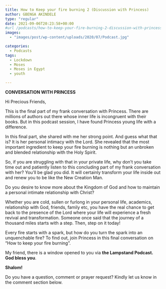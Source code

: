 ```yaml
---
title: How to Keep your fire burning 2 (Discussion with Princess)
author: GBENGA AKINDELE
type: "regular"
date: 2021-09-06T20:23:58+00:00
#url /podcasts/how-to-keep-your-fire-burning-2-discussion-with-princess/
images: 
  - "images/post/wp-content/uploads/2020/07/Podcast.jpg"

categories:
  - Podcasts
tags:
  - Lockdown
  - Moses
  - Moses in Egypt
  - youth

---
```

**CONVERSATION WITH PRINCESS**

Hi Precious Friends,

This is the final part of my frank conversation with Princess. There are millions of authors out there whose inner life is incongruent with their books. But in this podcast session, I have found Princess young life with a difference.

In this final part, she shared with me her strong point. And guess what that is? It is her personal intimacy with the Lord. She revealed that the most important ingredient to keep your fire burning is nothing but an unbroken and blended relationship with the Holy Spirit.

So, if you are struggling with that in your private life, why don&#8217;t you take time out and patiently listen to this concluding part of my frank conversation with her? You&#8217;ll be glad you did. It will certainly transform your life inside out and renew you to be like the New Creation Man.

Do you desire to know more about the Kingdom of God and how to maintain a personal intimate relationship with Christ?

Whether you are cold, sullen or furlong in your personal life, academics, relationship with God, friends, family etc, you have the real chance to get back to the presence of the Lord where your life will experience a fresh revival and transformation. Someone once said that the journey of a thousand miles starts with a step. Then, step on it today!

Every fire starts with a spark, but how do you turn the spark into an unquenchable fire? To find out, join Princess in this final conversation on “How to keep your fire burning”.

My friend, there is a window opened to you via **the Lampstand Podcast.** **God bless you**.

**Shalom!**

Do you have a question, comment or prayer request? Kindly let us know in the comment section below.
